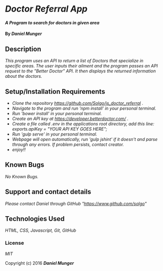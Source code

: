 # _Doctor Referral App_

#### _A Program to search for doctors in given area_

#### By _**Daniel Munger**_

## Description
_This program uses an API to return a list of Doctors that specialize in specific areas. The user inputs their ailment and the program passes an API request to the "Better Doctor" API. It then displays the returned information about the doctors._


## Setup/Installation Requirements

* _Clone the repository  https://github.com/Solgo/js_doctor_referral ._
* _Navigate to the program and run 'npm install' in your personal terminal._
* _Run 'bower install' in your personal terminal._
* _Create an API key at https://developer.betterdoctor.com/ ._
* _Create a file called .env in the applications root directory, add this line: exports.apiKey = "YOUR API KEY GOES HERE";_
* _Run 'gulp serve' in your personal terminal._
* _Webpage will open automatically, run 'gulp jshint' if it doesn't and parse through any errors. If problem persists, contact creator._
* _enjoy!!_


## Known Bugs

_No Known Bugs._

## Support and contact details

_Please contact Daniel through GitHub "https://www.github.com/solgo"_

## Technologies Used

_HTML, CSS, Javascript, Git, GitHub_

### License

*MIT*

Copyright (c) 2016 **_Daniel Munger_**
